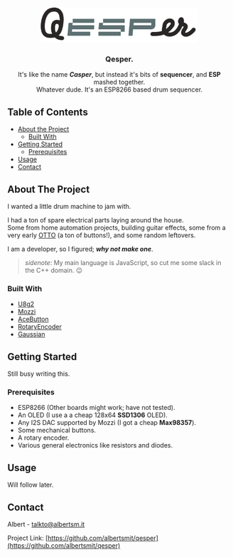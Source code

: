 <!-- PROJECT LOGO -->
<br />
<p align="center">
  <a href="https://github.com/albertsmit/qesper">
    <img src="images/logo.png" alt="Logo" height="80">
  </a>

  <h3 align="center">Qesper.</h3>
  <p align="center">
  It's like the name <strong><i>Casper</i></strong>, but instead it's bits of <strong>sequencer</strong>, and <strong>ESP</strong> mashed together.</br>
    Whatever dude. It's an ESP8266 based drum sequencer.
    <br />
  </p>
</p>



<!-- TABLE OF CONTENTS -->
## Table of Contents

* [About the Project](#about-the-project)
  * [Built With](#built-with)
* [Getting Started](#getting-started)
  * [Prerequisites](#prerequisites)
* [Usage](#usage)
* [Contact](#contact)


<!-- ABOUT THE PROJECT -->
## About The Project

I wanted a little drum machine to jam with.

I had a ton of spare electrical parts laying around the house.\
Some from home automation projects, building guitar effects, some from a very early [OTTO](https://github.com/OTTO-project/OTTO) (a ton of buttons!), and some random leftovers.

I am a developer, so I figured; _**why not make one**_.

> _sidenote_: My main language is JavaScript, so cut me some slack in the C++ domain. :wink:


### Built With
* [U8g2](https://github.com/olikraus/u8g2)
* [Mozzi](https://github.com/sensorium/Mozzi)
* [AceButton](https://github.com/bxparks/AceButton)
* [RotaryEncoder](https://github.com/mathertel/RotaryEncoder)
* [Gaussian](https://github.com/ivanseidel/Gaussian)


<!-- GETTING STARTED -->
## Getting Started

Still busy writing this.


### Prerequisites

- ESP8266 (Other boards might work; have not tested).
- An OLED (I use a a cheap 128x64 **SSD1306** OLED).
- Any I2S DAC supported by Mozzi (I got a cheap **Max98357**).
- Some mechanical buttons.
- A rotary encoder.
- Various general electronics like resistors and diodes.


<!-- USAGE EXAMPLES -->
## Usage

Will follow later.


<!-- CONTACT -->
## Contact

Albert - talkto@albertsm.it

Project Link: [https://github.com/albertsmit/qesper](https://github.com/albertsmit/qesper)


